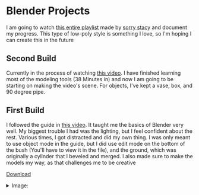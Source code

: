 # Blender Projects

  I am going to watch [this entire playlist](https://youtube.com/playlist?list=PLBFlNqVVeLRwxPka8Ia1s21CS380folEA&si=Ry1s9J6yCDHpZwcb) made by [sorry stacy](https://www.youtube.com/channel/UCO3AOLFI3GsXAuRhYOR-wyA) and document my progress. This type of low-poly style is something I love, so I'm hoping I can create this in the future

  ## Second Build
  Currently in the process of watching [this video](https://youtu.be/8VmXzjgWQEg?si=tQnfDizexSrvXcY-). I have finished learning most of the modeling tools (38 Minutes in) and now I am going to be starting on making the video's scene. For objects, I've kept a vase, box, and 90 degree pipe.
  
  ## First Build
  I followed the guide in [this video](https://youtu.be/uOmYInaX-wE?si=HwOj1ibuq26Y7SHJ). It taught me the basics of Blender very well. My biggest trouble I had was the lighting, but I feel confident about the rest. Various times, I got distracted and did my own thing. I was only meant to use object mode in the guide, but I did use edit mode on the bottom of the bush (You'll have to view it in the file), and the ground, which was originally a cylinder that I beveled and merged. I also made sure to make the models my way, as that challenges me to be creative
  
  [Download](https://github.com/ThePeacook/Blender-Portfolio/raw/refs/heads/main/Blender-Files/First%20Build.blend)
<details>
  <summary>Image:</summary>
  <img src="https://github.com/ThePeacook/Blender-Portfolio/blob/main/Images/First%20Build.png" width="1000">
</details>
